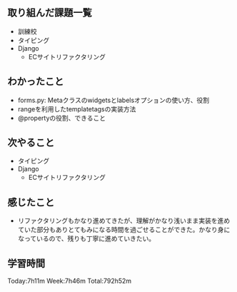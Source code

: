 ## 取り組んだ課題一覧
- 訓練校
- タイピング
- Django
    - ECサイトリファクタリング
## わかったこと
- forms.py: Metaクラスのwidgetsとlabelsオプションの使い方、役割
- rangeを利用したtemplatetagsの実装方法
- @propertyの役割、できること
## 次やること
- タイピング
- Django
    - ECサイトリファクタリング
## 感じたこと
- リファクタリングもかなり進めてきたが、理解がかなり浅いまま実装を進めていた部分もありとてもみになる時間を過ごせることができた。かなり身になっているので、残りも丁寧に進めていきたい。
## 学習時間
Today:7h11m Week:7h46m Total:792h52m